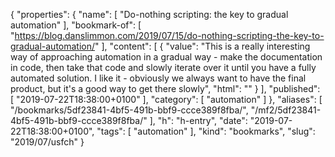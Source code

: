 {
  "properties": {
    "name": [
      "Do-nothing scripting: the key to gradual automation"
    ],
    "bookmark-of": [
      "https://blog.danslimmon.com/2019/07/15/do-nothing-scripting-the-key-to-gradual-automation/"
    ],
    "content": [
      {
        "value": "This is a really interesting way of approaching automation in a gradual way - make the documentation in code, then take that code and slowly iterate over it until you have a fully automated solution. I like it - obviously we always want to have the final product, but it's a good way to get there slowly",
        "html": ""
      }
    ],
    "published": [
      "2019-07-22T18:38:00+0100"
    ],
    "category": [
      "automation"
    ]
  },
  "aliases": [
    "/bookmarks/5df23841-4bf5-491b-bbf9-ccce389f8fba/",
    "/mf2/5df23841-4bf5-491b-bbf9-ccce389f8fba/"
  ],
  "h": "h-entry",
  "date": "2019-07-22T18:38:00+0100",
  "tags": [
    "automation"
  ],
  "kind": "bookmarks",
  "slug": "2019/07/usfch"
}
